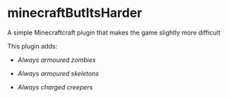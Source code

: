 # minecraftButItsHarder
A simple Minecraftcraft plugin that makes the game slightly more difficult

This plugin adds:
 - *Always armoured zombies*

 - *Always armoured skeletons*
 
 - *Always charged creepers*
